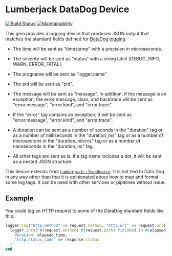 # Lumberjack DataDog Device

[![Build Status](https://travis-ci.org/bdurand/lumberjack_data_dog_device.svg?branch=master)](https://travis-ci.org/bdurand/lumberjack_data_dog_device)
[![Maintainability](https://api.codeclimate.com/v1/badges/372103b5d762c765a16e/maintainability)](https://codeclimate.com/github/bdurand/lumberjack_data_dog_device/maintainability)

This gem provides a logging device that produces JSON output that matches the standard fields defined for [DataDog logging](https://docs.datadoghq.com/logs/processing/attributes_naming_convention/).

* The time will be sent as "timestamp" with a precision in microseconds.

* The severity will be sent as "status" with a string label (DEBUG, INFO, WARN, ERROR, FATAL).

* The progname will be sent as "logger.name"

* The pid will be sent as "pid".

* The message will be sent as "message". In addition, if the message is an exception, the error message, class, and backtrace will be sent as "error.message", "error.kind", and "error.trace".

* If the "error" tag contains an exception, it will be sent as "error.message", "error.kind", and "error.trace".

* A duration can be sent as a number of seconds in the "duration" tag or as a number of milliseconds in the "duration_ms" tag or as a number of microsectons in the "duration_micros" tag or as a number of nanoseconds in the "duration_ns" tag.

* All other tags are sent as is. If a tag name includes a dot, it will be sent as a nested JSON structure.

This device extends from [`Lumberjack::JsonDevice`](). It is not tied to Data Dog in any way other than that it is opinionated about how to map and format some log tags. It can be used with other services or pipelines without issue.

## Example

You could log an HTTP request to some of the DataDog standard fields like this:

```ruby
logger.tag("http.method" => request.method, "http.url" => request.url) do
  logger.info("#{request.method} #{request.path} finished in #{elapsed_time} seconds",
    duration: elapsed_time,
    "http.status_code" => response.status
  )
end
```
